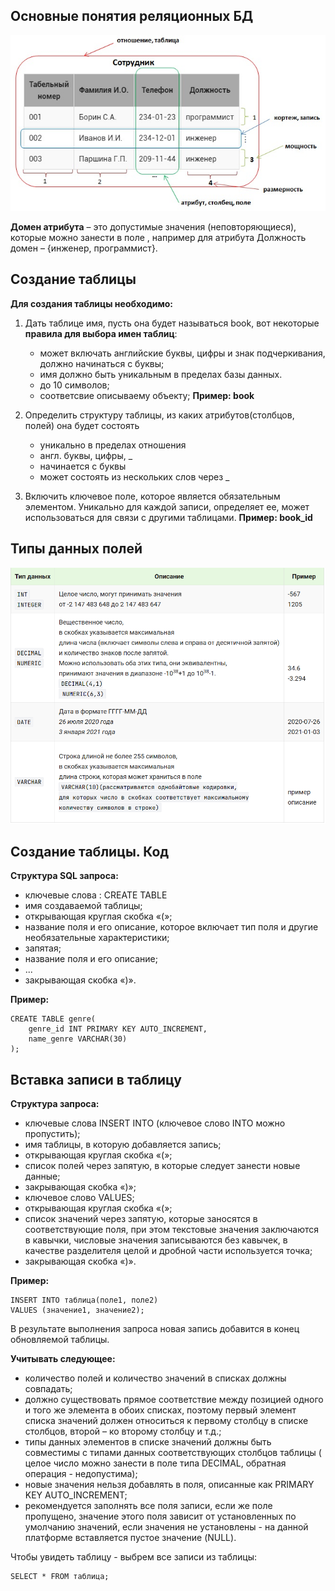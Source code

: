 ## Основные понятия реляционных БД
![](images/s1.jpg)

**Домен атрибута** – это допустимые значения (неповторяющиеся), которые можно занести в поле , например для атрибута Должность домен – {инженер, программист}.

## Создание таблицы

**Для создания таблицы необходимо:**

1. Дать таблице имя, пусть она будет называться book, вот некоторые **правила для выбора имен таблиц**:
	* может включать английские буквы, цифры и знак подчеркивания, должно начинаться с буквы;
	* имя должно быть уникальным в пределах базы данных.
	* до 10 символов;
	* соответсвие описываему объекту;
	**Пример: book**

2. Определить структуру таблицы, из каких атрибутов(столбцов, полей) она будет состоять
	* уникально в пределах отношения
	* англ. буквы, цифры, _
	* начинается с буквы
	* может состоять из нескольких слов через _
3. Включить ключевое поле, которое является обязательным элементом. Уникально для каждой записи, определяет ее, может использоваться для связи с другими таблицами.
**Пример: book_id**
## Типы данных полей
![](images/s2.png)
## Создание таблицы. Код
**Структура SQL запроса:**
* ключевые слова : CREATE TABLE
* имя создаваемой таблицы;
* открывающая круглая скобка «(»;
* название поля и его описание, которое включает тип поля и другие необязательные характеристики;
* запятая;
* название поля и его описание;
* ...
* закрывающая скобка «)».

**Пример:** 
```
CREATE TABLE genre(
    genre_id INT PRIMARY KEY AUTO_INCREMENT, 
    name_genre VARCHAR(30)
);
```
## Вставка записи в таблицу
**Структура запроса:**
* ключевые слова INSERT INTO (ключевое слово INTO можно пропустить);
* имя таблицы, в которую добавляется запись;
* открывающая круглая скобка «(»;
 * список полей через запятую, в которые следует занести новые данные;
* закрывающая скобка «)»;
* ключевое слово VALUES;
* открывающая круглая скобка «(»;
* список значений через запятую, которые заносятся в соответствующие поля, при этом текстовые значения заключаются в кавычки, числовые значения записываются без кавычек, в качестве разделителя целой и дробной части используется точка;
* закрывающая скобка «)».

**Пример:**
 ```
 INSERT INTO таблица(поле1, поле2) 
VALUES (значение1, значение2);
```
В результате выполнения запроса новая запись добавится в конец обновляемой таблицы.

**Учитывать следующее:**

* количество полей и количество значений в списках должны совпадать;
* должно существовать прямое соответствие между позицией одного и того же элемента в обоих списках, поэтому первый элемент списка значений должен относиться к первому столбцу в списке столбцов, второй – ко второму столбцу и т.д.;
* типы данных элементов в списке значений должны быть совместимы с типами данных соответствующих столбцов таблицы ( целое число можно занести в поле типа DECIMAL, обратная операция - недопустима);
* новые значения нельзя добавлять в поля, описанные как PRIMARY KEY AUTO_INCREMENT;
* рекомендуется заполнять все поля записи, если же поле пропущено, значение этого поля зависит от установленных по умолчанию значений, если значения не установлены - на данной платформе вставляется пустое значение (NULL).

Чтобы увидеть таблицу - выбрем все записи из таблицы:
```
SELECT * FROM таблица;
```

